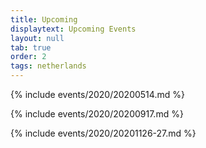 ```yaml
---
title: Upcoming
displaytext: Upcoming Events
layout: null
tab: true
order: 2
tags: netherlands
---
```


{% include events/2020/20200514.md %}

{% include events/2020/20200917.md %}

{% include events/2020/20201126-27.md %}

